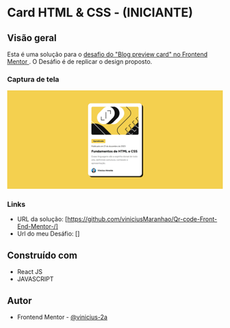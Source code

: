 # Card HTML & CSS - (INICIANTE)
##  Visão geral
Esta é uma solução para o [ desafio do "Blog preview card" no Frontend Mentor ](https://www.frontendmentor.io/challenges/blog-preview-card-ckPaj01IcS).
O Desáfio é de replicar o design proposto.

###  Captura de tela

![](./src/assets/images/HtmleCSS.webp)

###  Links

- URL da solução: [https://github.com/viniciusMaranhao/Qr-code-Front-End-Mentor-/]
- Url do meu Desáfio: []

##  Construído com
- React JS
- JAVASCRIPT

##  Autor
- Frontend Mentor - [ @vinicius-2a ](https://www.frontendmentor.io/profile/vinicius-2a)